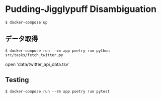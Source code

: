 # Pudding-Jigglypuff Disambiguation

```
$ docker-compose up
```

## データ取得
```
$ docker-compose run --rm app poetry run python src/tasks/fetch_twitter.py
```

open 'data/twitter_api_data.tsv'

## Testing
```
$ docker-compose run --rm app poetry run pytest
```

